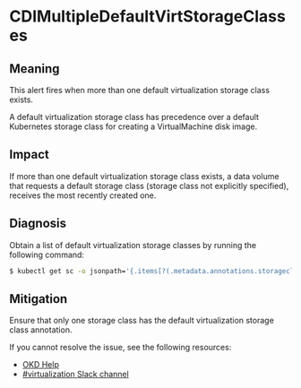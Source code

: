 # CDIMultipleDefaultVirtStorageClasses

## Meaning

This alert fires when more than one default virtualization storage class exists.

A default virtualization storage class has precedence over a default Kubernetes
storage class for creating a VirtualMachine disk image.

## Impact

If more than one default virtualization storage class exists, a data volume that
requests a default storage class (storage class not explicitly specified),
receives the most recently created one.

## Diagnosis

Obtain a list of default virtualization storage classes by running the following
command:

```bash
$ kubectl get sc -o jsonpath='{.items[?(.metadata.annotations.storageclass\.kubevirt\.io\/is-default-virt-class=="true")].metadata.name}'
```

## Mitigation

Ensure that only one storage class has the default virtualization storage class
annotation.

<!--DS: If you cannot resolve the issue, log in to the
link:https://access.redhat.com[Customer Portal] and open a support case,
attaching the artifacts gathered during the diagnosis procedure.-->
<!--USstart-->
If you cannot resolve the issue, see the following resources:

- [OKD Help](https://www.okd.io/help/)
- [#virtualization Slack channel](https://kubernetes.slack.com/channels/virtualization)
<!--USend-->
